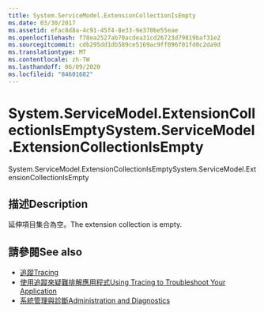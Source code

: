 ```yaml
---
title: System.ServiceModel.ExtensionCollectionIsEmpty
ms.date: 03/30/2017
ms.assetid: efac8d8a-4c91-45f4-8e33-9e370be55eae
ms.openlocfilehash: f78ea2527ab70acdea31cd26723d79819baf31e2
ms.sourcegitcommit: cdb295dd1db589ce5169ac9ff096f01fd0c2da9d
ms.translationtype: MT
ms.contentlocale: zh-TW
ms.lasthandoff: 06/09/2020
ms.locfileid: "84601682"
---
```

# <a name="systemservicemodelextensioncollectionisempty"></a><span data-ttu-id="859b7-102">System.ServiceModel.ExtensionCollectionIsEmpty</span><span class="sxs-lookup"><span data-stu-id="859b7-102">System.ServiceModel.ExtensionCollectionIsEmpty</span></span>
<span data-ttu-id="859b7-103">System.ServiceModel.ExtensionCollectionIsEmpty</span><span class="sxs-lookup"><span data-stu-id="859b7-103">System.ServiceModel.ExtensionCollectionIsEmpty</span></span>  
  
## <a name="description"></a><span data-ttu-id="859b7-104">描述</span><span class="sxs-lookup"><span data-stu-id="859b7-104">Description</span></span>  
 <span data-ttu-id="859b7-105">延伸項目集合為空。</span><span class="sxs-lookup"><span data-stu-id="859b7-105">The extension collection is empty.</span></span>  
  
## <a name="see-also"></a><span data-ttu-id="859b7-106">請參閱</span><span class="sxs-lookup"><span data-stu-id="859b7-106">See also</span></span>

- [<span data-ttu-id="859b7-107">追蹤</span><span class="sxs-lookup"><span data-stu-id="859b7-107">Tracing</span></span>](index.md)
- [<span data-ttu-id="859b7-108">使用追蹤來疑難排解應用程式</span><span class="sxs-lookup"><span data-stu-id="859b7-108">Using Tracing to Troubleshoot Your Application</span></span>](using-tracing-to-troubleshoot-your-application.md)
- [<span data-ttu-id="859b7-109">系統管理與診斷</span><span class="sxs-lookup"><span data-stu-id="859b7-109">Administration and Diagnostics</span></span>](../index.md)
